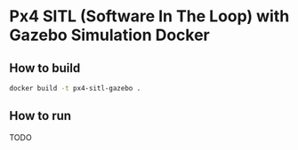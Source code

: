 # Px4 SITL (Software In The Loop) with Gazebo Simulation Docker

## How to build

```bash
docker build -t px4-sitl-gazebo .
```

## How to run

TODO
